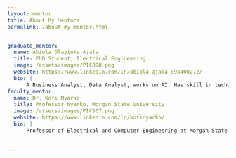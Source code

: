 ```yaml
---
layout: mentor
title: About My Mentors
permalink: /about-my-mentor.html


graduate_mentor:
  name: Abiola Olayinka Ajala
  title: PhD Student, Electrical Engineering
  image: /assets/images/PIC890.png
  website: https://www.linkedin.com/in/abiola-ajala-89a400272/
  bio: |
      A Business Analyst, Data Analyst, works on AI. Has skill in techincal writing, business documentation, UX Research, computer engineering, workshop faciliation, quality assurance and more. Master's in Advanced Computing, Computer Science at Morgan State University. Bachelor's in Computer Science at National Open University of Nigeria (NOUN).
faculty_mentor:
  name: Dr. Kofi Nyarko
  title: Professor Nyarko, Morgan State University
  image: /assets/images/PIC567.png
  website: https://www.linkedin.com/in/kofinyarko/
  bio: |
      Professor of Electrical and Computer Engineering at Morgan State University and Director of the Center for Equitable AI and Machine Learning Systems (CEAMLS). He also lead the Data Engineering and Predictive Analytics (DEPA) Research Lab, where my team and I explore computer vision, machine learning, and generative AI to solve real-world problems.
  

---
```

